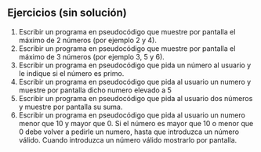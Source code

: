 ## Ejercicios (sin solución)

1. Escribir un programa en pseudocódigo que muestre por pantalla el máximo de 2 números (por ejemplo 2 y 4).
2. Escribir un programa en pseudocódigo que muestre por pantalla el máximo de 3 números (por ejemplo 3, 5 y 6).
3. Escribir un programa en pseudocódigo que pida un número al usuario y le indique si el número es primo.
4. Escribir un programa en pseudocódigo que pida al usuario un numero y muestre por pantalla dicho numero elevado a 5
5. Escribir un programa en pseudocódigo que pida al usuario dos números y muestre por pantalla su suma.
6. Escribir un programa en pseudocódigo que pida al usuario un numero menor que 10 y mayor que 0. Si el número es mayor que 10 o menor que 0 debe volver a pedirle un numero, hasta que introduzca un número válido. Cuando introduzca un número válido mostrarlo por pantalla.